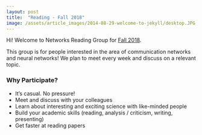 ```yaml
---
layout: post
title:  "Reading - Fall 2018"
image: /assets/article_images/2014-08-29-welcome-to-jekyll/desktop.JPG
---
```


Hi! Welcome to Networks Reading Group for [Fall 2018](https://nrg-ucsd.github.io/2018/09/01/Reading-Fall2018.html).

This group is for people interested in the area of communication networks and neural networks! We plan to meet every week and discuss on a relevant topic. 

### Why Participate?
* It’s casual. No pressure!
* Meet and discuss with your colleagues
* Learn about interesting and exciting science with like-minded people
* Build your academic skills (reading, analysis / criticism, writing, presenting)
* Get faster at reading papers




<!---
You’ll find this post in your `_posts` directory. Go ahead and edit it and re-build the site to see your changes. You can rebuild the site in many different ways, but the most common way is to run `jekyll serve --watch`, which launches a web server and auto-regenerates your site when a file is updated. --->
<!---
To add new posts, simply add a file in the `_posts` directory that follows the convention `YYYY-MM-DD-name-of-post.ext` and includes the necessary front matter. Take a look at the source for this post to get an idea about how it works.
--->
